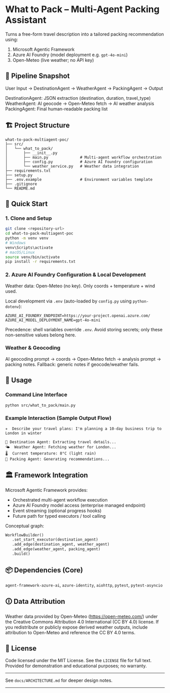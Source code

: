 # What to Pack – Multi-Agent Packing Assistant

Turns a free-form travel description into a tailored packing recommendation using:
1. Microsoft Agentic Framework
2. Azure AI Foundry (model deployment e.g. `gpt-4o-mini`)
3. Open-Meteo (live weather; no API key)

## 🤖 Pipeline Snapshot

User Input → DestinationAgent → WeatherAgent → PackingAgent → Output

DestinationAgent: JSON extraction (destination, duration, travel_type)
WeatherAgent: AI geocode → Open-Meteo fetch → AI weather analysis
PackingAgent: Final human-readable packing list

## 🏗️ Project Structure

```
what-to-pack-multiagent-poc/
├── src/
│   └── what_to_pack/
│       ├── __init__.py
│       ├── main.py              # Multi-agent workflow orchestration
│       ├── config.py            # Azure AI Foundry configuration
│       └── weather_service.py   # Weather data integration
├── requirements.txt
├── setup.py
├── .env.example                 # Environment variables template
├── .gitignore
└── README.md
```

## 🚀 Quick Start

### 1. Clone and Setup

```bash
git clone <repository-url>
cd what-to-pack-multiagent-poc
python -m venv venv
# Windows
venv\Scripts\activate
# macOS/Linux
source venv/bin/activate
pip install -r requirements.txt
```

### 2. Azure AI Foundry Configuration & Local Development

Weather data: Open-Meteo (no key). Only coords + temperature + wind used.

Local development via `.env` (auto-loaded by `config.py` using `python-dotenv`):
```
AZURE_AI_FOUNDRY_ENDPOINT=https://your-project.openai.azure.com/
AZURE_AI_MODEL_DEPLOYMENT_NAME=gpt-4o-mini
```

Precedence: shell variables override `.env`. Avoid storing secrets; only these non-sensitive values belong here.

### Weather & Geocoding
AI geocoding prompt → coords → Open-Meteo fetch → analysis prompt → packing notes. Fallback: generic notes if geocode/weather fails.

## 🔧 Usage

### Command Line Interface
```bash
python src/what_to_pack/main.py
```

### Example Interaction (Sample Output Flow)

```
✈️  Describe your travel plans: I'm planning a 10-day business trip to London in winter

🎯 Destination Agent: Extracting travel details...
🌤️  Weather Agent: Fetching weather for London...
🌡️  Current temperature: 8°C (light rain)
🎒 Packing Agent: Generating recommendations...
```

## 🏛️ Framework Integration

Microsoft Agentic Framework provides:
- Orchestrated multi-agent workflow execution
- Azure AI Foundry model access (enterprise managed endpoint)
- Event streaming (optional progress hooks)
- Future path for typed executors / tool calling

Conceptual graph:
```python
WorkflowBuilder()
   .set_start_executor(destination_agent)
   .add_edge(destination_agent, weather_agent)
   .add_edge(weather_agent, packing_agent)
   .build()
```

## 📦 Dependencies (Core)
`agent-framework-azure-ai`, `azure-identity`, `aiohttp`, `pytest`, `pytest-asyncio`

## 🛈 Data Attribution

Weather data provided by Open-Meteo (https://open-meteo.com/) under the
Creative Commons Attribution 4.0 International (CC BY 4.0) license. If you
redistribute or publicly expose derived weather outputs, include attribution
to Open-Meteo and reference the CC BY 4.0 terms.

## 📄 License

Code licensed under the MIT License. See the `LICENSE` file for full text.
Provided for demonstration and educational purposes; no warranty.

---

See `docs/ARCHITECTURE.md` for deeper design notes.

---